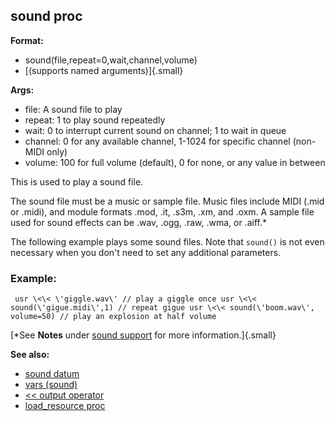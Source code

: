 ## sound proc

<!-- -->
**Format:**
+   sound(file,repeat=0,wait,channel,volume)
+   [(supports named arguments)]{.small}
<!-- -->
**Args:**
+   file: A sound file to play
+   repeat: 1 to play sound repeatedly
+   wait: 0 to interrupt current sound on channel; 1 to wait in queue
+   channel: 0 for any available channel, 1-1024 for specific channel
    (non-MIDI only)
+   volume: 100 for full volume (default), 0 for none, or any value in
    between


This is used to play a sound file. 

The sound file must
be a music or sample file. Music files include MIDI (.mid or .midi), and
module formats .mod, .it, .s3m, .xm, and .oxm. A sample file used for
sound effects can be .wav, .ogg, .raw, .wma, or .aiff.\* 

The
following example plays some sound files. Note that `sound()` is not
even necessary when you don\'t need to set any additional parameters.
### Example:

```
 usr \<\< \'giggle.wav\' // play a giggle once usr \<\<
sound(\'gigue.midi\',1) // repeat gigue usr \<\< sound(\'boom.wav\',
volume=50) // play an explosion at half volume 
```



[\*See **Notes** under [sound support](/ref/DM/sound.md) for more
information.]{.small}

**See also:**
+   [sound datum](/ref/sound.md) 
+   [vars (sound)](/ref/sound/var.md) 
+   [\<\< output operator](/ref/operator/%3c%3c/output.md) 
+   [load_resource proc](/ref/proc/load_resource.md) 
